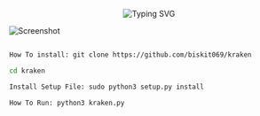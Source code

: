 <p align="center">
  <img src="https://readme-typing-svg.demolab.com?font=Fira+Code&pause=1000&color=F7F7F7&background=FD20FF&width=435&lines=unfinished+hacking+kit" alt="Typing SVG">
</p>

![Screenshot](https://github.com/biskit069/sploitsnip3r/raw/main/kraken.png)
```bash

How To install: git clone https://github.com/biskit069/kraken

cd kraken

Install Setup File: sudo python3 setup.py install

How To Run: python3 kraken.py
